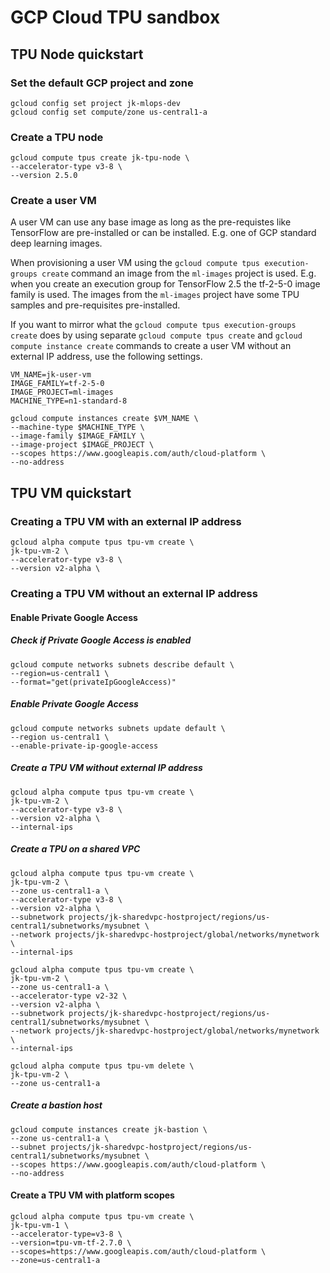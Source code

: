 # GCP Cloud TPU sandbox

##  TPU Node quickstart

### Set the default GCP project and zone

```
gcloud config set project jk-mlops-dev
gcloud config set compute/zone us-central1-a
```

### Create a TPU node

```
gcloud compute tpus create jk-tpu-node \
--accelerator-type v3-8 \
--version 2.5.0 
```
### Create a user VM

A user VM can use any base image as long as the pre-requistes like TensorFlow are pre-installed or can be installed. E.g. one of GCP standard deep learning images. 

When provisioning a user VM using the `gcloud compute tpus execution-groups create` command an image from the `ml-images` project is used. E.g. when you create an execution group for TensorFlow 2.5 the tf-2-5-0 image family is used. The images from the `ml-images` project have some TPU samples and pre-requisites pre-installed. 

If you want to mirror what the `gcloud compute tpus execution-groups create` does by using separate `gcloud compute tpus create` and `gcloud compute instance create` commands to create a user VM without an external IP address, use the following settings.

```
VM_NAME=jk-user-vm
IMAGE_FAMILY=tf-2-5-0
IMAGE_PROJECT=ml-images
MACHINE_TYPE=n1-standard-8

gcloud compute instances create $VM_NAME \
--machine-type $MACHINE_TYPE \
--image-family $IMAGE_FAMILY \
--image-project $IMAGE_PROJECT \
--scopes https://www.googleapis.com/auth/cloud-platform \
--no-address
```

## TPU VM quickstart


### Creating a TPU VM with an external IP address

```
gcloud alpha compute tpus tpu-vm create \
jk-tpu-vm-2 \
--accelerator-type v3-8 \
--version v2-alpha \
```

### Creating a TPU VM without an external IP address

#### Enable Private Google Access

##### Check if Private Google Access is enabled

```
gcloud compute networks subnets describe default \
--region=us-central1 \
--format="get(privateIpGoogleAccess)"
```
##### Enable Private Google Access

```
gcloud compute networks subnets update default \
--region us-central1 \
--enable-private-ip-google-access
```


##### Create a TPU VM without external IP address

```
gcloud alpha compute tpus tpu-vm create \
jk-tpu-vm-2 \
--accelerator-type v3-8 \
--version v2-alpha \
--internal-ips
```

##### Create a TPU on a shared VPC

```
gcloud alpha compute tpus tpu-vm create \
jk-tpu-vm-2 \
--zone us-central1-a \
--accelerator-type v3-8 \
--version v2-alpha \
--subnetwork projects/jk-sharedvpc-hostproject/regions/us-central1/subnetworks/mysubnet \
--network projects/jk-sharedvpc-hostproject/global/networks/mynetwork \
--internal-ips
```

```
gcloud alpha compute tpus tpu-vm create \
jk-tpu-vm-2 \
--zone us-central1-a \
--accelerator-type v2-32 \
--version v2-alpha \
--subnetwork projects/jk-sharedvpc-hostproject/regions/us-central1/subnetworks/mysubnet \
--network projects/jk-sharedvpc-hostproject/global/networks/mynetwork \
--internal-ips
```

```
gcloud alpha compute tpus tpu-vm delete \
jk-tpu-vm-2 \
--zone us-central1-a 
```

##### Create a bastion host

```
gcloud compute instances create jk-bastion \
--zone us-central1-a \
--subnet projects/jk-sharedvpc-hostproject/regions/us-central1/subnetworks/mysubnet \
--scopes https://www.googleapis.com/auth/cloud-platform \
--no-address
```


#### Create a TPU VM with platform scopes


```
gcloud alpha compute tpus tpu-vm create \
jk-tpu-vm-1 \
--accelerator-type=v3-8 \
--version=tpu-vm-tf-2.7.0 \
--scopes=https://www.googleapis.com/auth/cloud-platform \
--zone=us-central1-a
```